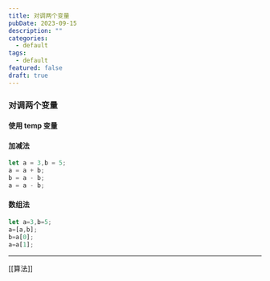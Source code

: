 ```yaml
---
title: 对调两个变量
pubDate: 2023-09-15
description: ""
categories:
  - default
tags:
  - default
featured: false
draft: true
---
```


### 对调两个变量

#### 使用 temp 变量

#### 加减法

```js
let a = 3,b = 5;
a = a + b;
b = a - b;
a = a - b;
```

#### 数组法

```js
let a=3,b=5;
a=[a,b];
b=a[0];
a=a[1];
```

---

[[算法]]
